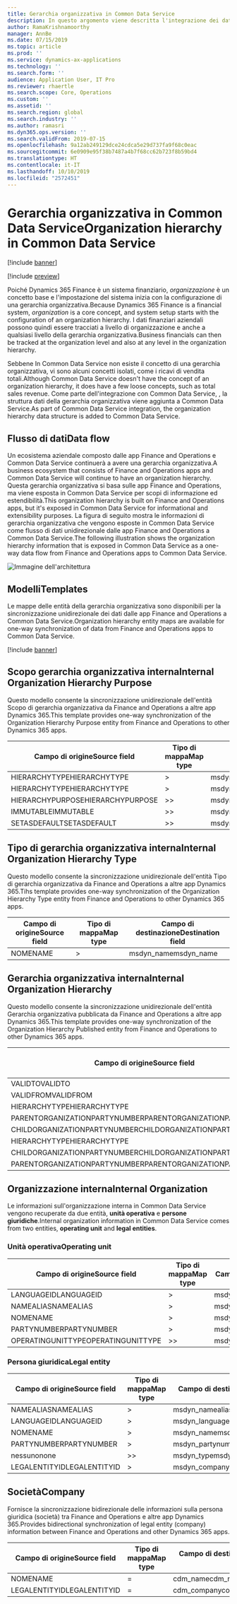```yaml
---
title: Gerarchia organizzativa in Common Data Service
description: In questo argomento viene descritta l'integrazione dei dati organizzativi tra le app Finance and Operations e Common Data Service.
author: RamaKrishnamoorthy
manager: AnnBe
ms.date: 07/15/2019
ms.topic: article
ms.prod: ''
ms.service: dynamics-ax-applications
ms.technology: ''
ms.search.form: ''
audience: Application User, IT Pro
ms.reviewer: rhaertle
ms.search.scope: Core, Operations
ms.custom: ''
ms.assetid: ''
ms.search.region: global
ms.search.industry: ''
ms.author: ramasri
ms.dyn365.ops.version: ''
ms.search.validFrom: 2019-07-15
ms.openlocfilehash: 9a12ab249129dce24cdca5e29d737fa9f68c0eac
ms.sourcegitcommit: 6e0909e95f38b7487a4b7f68cc62b723f8b59bd4
ms.translationtype: HT
ms.contentlocale: it-IT
ms.lasthandoff: 10/10/2019
ms.locfileid: "2572451"
---
```

# <a name="organization-hierarchy-in-common-data-service"></a><span data-ttu-id="32391-103">Gerarchia organizzativa in Common Data Service</span><span class="sxs-lookup"><span data-stu-id="32391-103">Organization hierarchy in Common Data Service</span></span>

[!include [banner](../includes/banner.md)]

[!include [preview](../includes/preview-banner.md)]

<span data-ttu-id="32391-104">Poiché Dynamics 365 Finance è un sistema finanziario, *organizzazione* è un concetto base e l'impostazione del sistema inizia con la configurazione di una gerarchia organizzativa.</span><span class="sxs-lookup"><span data-stu-id="32391-104">Because Dynamics 365 Finance is a financial system, *organization* is a core concept, and system setup starts with the configuration of an organization hierarchy.</span></span> <span data-ttu-id="32391-105">I dati finanziari aziendali possono quindi essere tracciati a livello di organizzazione e anche a qualsiasi livello della gerarchia organizzativa.</span><span class="sxs-lookup"><span data-stu-id="32391-105">Business financials can then be tracked at the organization level and also at any level in the organization hierarchy.</span></span>

<span data-ttu-id="32391-106">Sebbene In Common Data Service non esiste il concetto di una gerarchia organizzativa, vi sono alcuni concetti isolati, come i ricavi di vendita totali.</span><span class="sxs-lookup"><span data-stu-id="32391-106">Although Common Data Service doesn't have the concept of an organization hierarchy, it does have a few loose concepts, such as total sales revenue.</span></span> <span data-ttu-id="32391-107">Come parte dell'integrazione con Common Data Service, , la struttura dati della gerarchia organizzativa viene aggiunta a Common Data Service.</span><span class="sxs-lookup"><span data-stu-id="32391-107">As part of Common Data Service integration, the organization hierarchy data structure is added to Common Data Service.</span></span>

## <a name="data-flow"></a><span data-ttu-id="32391-108">Flusso di dati</span><span class="sxs-lookup"><span data-stu-id="32391-108">Data flow</span></span>

<span data-ttu-id="32391-109">Un ecosistema aziendale composto dalle app Finance and Operations e Common Data Service continuerà a avere una gerarchia organizzativa.</span><span class="sxs-lookup"><span data-stu-id="32391-109">A business ecosystem that consists of Finance and Operations apps and Common Data Service will continue to have an organization hierarchy.</span></span> <span data-ttu-id="32391-110">Questa gerarchia organizzativa si basa sulle app Finance and Operations, ma viene esposta in Common Data Service per scopi di informazione ed estendibilità.</span><span class="sxs-lookup"><span data-stu-id="32391-110">This organization hierarchy is built on Finance and Operations apps, but it's exposed in Common Data Service for informational and extensibility purposes.</span></span> <span data-ttu-id="32391-111">La figura di seguito mostra le informazioni di gerarchia organizzativa che vengono esposte in Common Data Service come flusso di dati unidirezionale dalle app Finance and Operations a Common Data Service.</span><span class="sxs-lookup"><span data-stu-id="32391-111">The following illustration shows the organization hierarchy information that is exposed in Common Data Service as a one-way data flow from Finance and Operations apps to Common Data Service.</span></span>

![Immagine dell'architettura](media/dual-write-data-flow.png)

## <a name="templates"></a><span data-ttu-id="32391-113">Modelli</span><span class="sxs-lookup"><span data-stu-id="32391-113">Templates</span></span>

<span data-ttu-id="32391-114">Le mappe delle entità della gerarchia organizzativa sono disponibili per la sincronizzazione unidirezionale dei dati dalle app Finance and Operations a Common Data Service.</span><span class="sxs-lookup"><span data-stu-id="32391-114">Organization hierarchy entity maps are available for one-way synchronization of data from Finance and Operations apps to Common Data Service.</span></span>

[!include [banner](../includes/dual-write-symbols.md)]

## <a name="internal-organization-hierarchy-purpose"></a><span data-ttu-id="32391-115">Scopo gerarchia organizzativa interna</span><span class="sxs-lookup"><span data-stu-id="32391-115">Internal Organization Hierarchy Purpose</span></span>

<span data-ttu-id="32391-116">Questo modello consente la sincronizzazione unidirezionale dell'entità Scopo di gerarchia organizzativa da Finance and Operations a altre app Dynamics 365.</span><span class="sxs-lookup"><span data-stu-id="32391-116">This template provides one-way synchronization of the Organization Hierarchy Purpose entity from Finance and Operations to other Dynamics 365 apps.</span></span>

<!-- ![architecture image](media/dual-write-purpose.png) -->

<span data-ttu-id="32391-117">Campo di origine</span><span class="sxs-lookup"><span data-stu-id="32391-117">Source field</span></span> | <span data-ttu-id="32391-118">Tipo di mappa</span><span class="sxs-lookup"><span data-stu-id="32391-118">Map type</span></span> | <span data-ttu-id="32391-119">Campo di destinazione</span><span class="sxs-lookup"><span data-stu-id="32391-119">Destination field</span></span>
---|---|---
<span data-ttu-id="32391-120">HIERARCHYTYPE</span><span class="sxs-lookup"><span data-stu-id="32391-120">HIERARCHYTYPE</span></span> | \> | <span data-ttu-id="32391-121">msdyn\_hierarchypurposetypename</span><span class="sxs-lookup"><span data-stu-id="32391-121">msdyn\_hierarchypurposetypename</span></span>
<span data-ttu-id="32391-122">HIERARCHYTYPE</span><span class="sxs-lookup"><span data-stu-id="32391-122">HIERARCHYTYPE</span></span> | \> | <span data-ttu-id="32391-123">msdyn\_hierarchytype.msdyn\_name</span><span class="sxs-lookup"><span data-stu-id="32391-123">msdyn\_hierarchytype.msdyn\_name</span></span>
<span data-ttu-id="32391-124">HIERARCHYPURPOSE</span><span class="sxs-lookup"><span data-stu-id="32391-124">HIERARCHYPURPOSE</span></span> | \>\> | <span data-ttu-id="32391-125">msdyn\_hierarchypurpose</span><span class="sxs-lookup"><span data-stu-id="32391-125">msdyn\_hierarchypurpose</span></span>
<span data-ttu-id="32391-126">IMMUTABLE</span><span class="sxs-lookup"><span data-stu-id="32391-126">IMMUTABLE</span></span> | \>\> | <span data-ttu-id="32391-127">msdyn\_immutable</span><span class="sxs-lookup"><span data-stu-id="32391-127">msdyn\_immutable</span></span>
<span data-ttu-id="32391-128">SETASDEFAULT</span><span class="sxs-lookup"><span data-stu-id="32391-128">SETASDEFAULT</span></span> | \>\> | <span data-ttu-id="32391-129">msdyn\_setasdefault</span><span class="sxs-lookup"><span data-stu-id="32391-129">msdyn\_setasdefault</span></span>

## <a name="internal-organization-hierarchy-type"></a><span data-ttu-id="32391-130">Tipo di gerarchia organizzativa interna</span><span class="sxs-lookup"><span data-stu-id="32391-130">Internal Organization Hierarchy Type</span></span>

<span data-ttu-id="32391-131">Questo modello consente la sincronizzazione unidirezionale dell'entità Tipo di gerarchia organizzativa da Finance and Operations a altre app Dynamics 365.</span><span class="sxs-lookup"><span data-stu-id="32391-131">Tihs template provides one-way synchronization of the Organization Hierarchy Type entity from Finance and Operations to other Dynamics 365 apps.</span></span>

<!-- ![architecture image](media/dual-write-type.png) -->

<span data-ttu-id="32391-132">Campo di origine</span><span class="sxs-lookup"><span data-stu-id="32391-132">Source field</span></span> | <span data-ttu-id="32391-133">Tipo di mappa</span><span class="sxs-lookup"><span data-stu-id="32391-133">Map type</span></span> | <span data-ttu-id="32391-134">Campo di destinazione</span><span class="sxs-lookup"><span data-stu-id="32391-134">Destination field</span></span>
---|---|---
<span data-ttu-id="32391-135">NOME</span><span class="sxs-lookup"><span data-stu-id="32391-135">NAME</span></span> | \> | <span data-ttu-id="32391-136">msdyn\_name</span><span class="sxs-lookup"><span data-stu-id="32391-136">msdyn\_name</span></span>

## <a name="internal-organization-hierarchy"></a><span data-ttu-id="32391-137">Gerarchia organizzativa interna</span><span class="sxs-lookup"><span data-stu-id="32391-137">Internal Organization Hierarchy</span></span>

<span data-ttu-id="32391-138">Questo modello consente la sincronizzazione unidirezionale dell'entità Gerarchia organizzativa pubblicata da Finance and Operations a altre app Dynamics 365.</span><span class="sxs-lookup"><span data-stu-id="32391-138">This template provides one-way synchronization of the Organization Hierarchy Published entity from Finance and Operations to other Dynamics 365 apps.</span></span>

<!-- ![architecture image](media/dual-write-organization.png) -->

<span data-ttu-id="32391-139">Campo di origine</span><span class="sxs-lookup"><span data-stu-id="32391-139">Source field</span></span> | <span data-ttu-id="32391-140">Tipo di mappa</span><span class="sxs-lookup"><span data-stu-id="32391-140">Map type</span></span> | <span data-ttu-id="32391-141">Campo di destinazione</span><span class="sxs-lookup"><span data-stu-id="32391-141">Destination field</span></span>
---|---|---
<span data-ttu-id="32391-142">VALIDTO</span><span class="sxs-lookup"><span data-stu-id="32391-142">VALIDTO</span></span> | \> | <span data-ttu-id="32391-143">msdyn\_validto</span><span class="sxs-lookup"><span data-stu-id="32391-143">msdyn\_validto</span></span>
<span data-ttu-id="32391-144">VALIDFROM</span><span class="sxs-lookup"><span data-stu-id="32391-144">VALIDFROM</span></span> | \> | <span data-ttu-id="32391-145">msdyn\_validfrom</span><span class="sxs-lookup"><span data-stu-id="32391-145">msdyn\_validfrom</span></span>
<span data-ttu-id="32391-146">HIERARCHYTYPE</span><span class="sxs-lookup"><span data-stu-id="32391-146">HIERARCHYTYPE</span></span> | \> | <span data-ttu-id="32391-147">msdyn\_hierarchytypename</span><span class="sxs-lookup"><span data-stu-id="32391-147">msdyn\_hierarchytypename</span></span>
<span data-ttu-id="32391-148">PARENTORGANIZATIONPARTYNUMBER</span><span class="sxs-lookup"><span data-stu-id="32391-148">PARENTORGANIZATIONPARTYNUMBER</span></span> | \> | <span data-ttu-id="32391-149">msdyn\_parentpartyid</span><span class="sxs-lookup"><span data-stu-id="32391-149">msdyn\_parentpartyid</span></span>
<span data-ttu-id="32391-150">CHILDORGANIZATIONPARTYNUMBER</span><span class="sxs-lookup"><span data-stu-id="32391-150">CHILDORGANIZATIONPARTYNUMBER</span></span> | \> | <span data-ttu-id="32391-151">msdyn\_childpartyid</span><span class="sxs-lookup"><span data-stu-id="32391-151">msdyn\_childpartyid</span></span>
<span data-ttu-id="32391-152">HIERARCHYTYPE</span><span class="sxs-lookup"><span data-stu-id="32391-152">HIERARCHYTYPE</span></span> | \> | <span data-ttu-id="32391-153">msdyn\_hierarchytypeid.msdyn\_name</span><span class="sxs-lookup"><span data-stu-id="32391-153">msdyn\_hierarchytypeid.msdyn\_name</span></span>
<span data-ttu-id="32391-154">CHILDORGANIZATIONPARTYNUMBER</span><span class="sxs-lookup"><span data-stu-id="32391-154">CHILDORGANIZATIONPARTYNUMBER</span></span> | \> | <span data-ttu-id="32391-155">msdyn\_childid.msdyn\_partynumber</span><span class="sxs-lookup"><span data-stu-id="32391-155">msdyn\_childid.msdyn\_partynumber</span></span>
<span data-ttu-id="32391-156">PARENTORGANIZATIONPARTYNUMBER</span><span class="sxs-lookup"><span data-stu-id="32391-156">PARENTORGANIZATIONPARTYNUMBER</span></span> | \> | <span data-ttu-id="32391-157">msdyn\_parentid.msdyn\_partynumber</span><span class="sxs-lookup"><span data-stu-id="32391-157">msdyn\_parentid.msdyn\_partynumber</span></span>

## <a name="internal-organization"></a><span data-ttu-id="32391-158">Organizzazione interna</span><span class="sxs-lookup"><span data-stu-id="32391-158">Internal Organization</span></span>

<span data-ttu-id="32391-159">Le informazioni sull'organizzazione interna in Common Data Service vengono recuperate da due entità, **unità operativa** e **persone giuridiche**.</span><span class="sxs-lookup"><span data-stu-id="32391-159">Internal organization information in Common Data Service comes from two entities, **operating unit** and **legal entities**.</span></span>

<!-- ![architecture image](media/dual-write-operating-unit.png) -->

<!-- ![architecture image](media/dual-write-legal-entities.png) -->

### <a name="operating-unit"></a><span data-ttu-id="32391-160">Unità operativa</span><span class="sxs-lookup"><span data-stu-id="32391-160">Operating unit</span></span>

<span data-ttu-id="32391-161">Campo di origine</span><span class="sxs-lookup"><span data-stu-id="32391-161">Source field</span></span> | <span data-ttu-id="32391-162">Tipo di mappa</span><span class="sxs-lookup"><span data-stu-id="32391-162">Map type</span></span> | <span data-ttu-id="32391-163">Campo di destinazione</span><span class="sxs-lookup"><span data-stu-id="32391-163">Destination field</span></span>
---|---|---
<span data-ttu-id="32391-164">LANGUAGEID</span><span class="sxs-lookup"><span data-stu-id="32391-164">LANGUAGEID</span></span> | \> | <span data-ttu-id="32391-165">msdyn\_languageid</span><span class="sxs-lookup"><span data-stu-id="32391-165">msdyn\_languageid</span></span>
<span data-ttu-id="32391-166">NAMEALIAS</span><span class="sxs-lookup"><span data-stu-id="32391-166">NAMEALIAS</span></span> | \> | <span data-ttu-id="32391-167">msdyn\_namealias</span><span class="sxs-lookup"><span data-stu-id="32391-167">msdyn\_namealias</span></span>
<span data-ttu-id="32391-168">NOME</span><span class="sxs-lookup"><span data-stu-id="32391-168">NAME</span></span> | \> | <span data-ttu-id="32391-169">msdyn\_name</span><span class="sxs-lookup"><span data-stu-id="32391-169">msdyn\_name</span></span>
<span data-ttu-id="32391-170">PARTYNUMBER</span><span class="sxs-lookup"><span data-stu-id="32391-170">PARTYNUMBER</span></span> | \> | <span data-ttu-id="32391-171">msdyn\_partynumber</span><span class="sxs-lookup"><span data-stu-id="32391-171">msdyn\_partynumber</span></span>
<span data-ttu-id="32391-172">OPERATINGUNITTYPE</span><span class="sxs-lookup"><span data-stu-id="32391-172">OPERATINGUNITTYPE</span></span> | \>\> | <span data-ttu-id="32391-173">msdyn\_type</span><span class="sxs-lookup"><span data-stu-id="32391-173">msdyn\_type</span></span>

### <a name="legal-entity"></a><span data-ttu-id="32391-174">Persona giuridica</span><span class="sxs-lookup"><span data-stu-id="32391-174">Legal entity</span></span>

<span data-ttu-id="32391-175">Campo di origine</span><span class="sxs-lookup"><span data-stu-id="32391-175">Source field</span></span> | <span data-ttu-id="32391-176">Tipo di mappa</span><span class="sxs-lookup"><span data-stu-id="32391-176">Map type</span></span> | <span data-ttu-id="32391-177">Campo di destinazione</span><span class="sxs-lookup"><span data-stu-id="32391-177">Destination field</span></span>
---|---|---
<span data-ttu-id="32391-178">NAMEALIAS</span><span class="sxs-lookup"><span data-stu-id="32391-178">NAMEALIAS</span></span> | \> | <span data-ttu-id="32391-179">msdyn\_namealias</span><span class="sxs-lookup"><span data-stu-id="32391-179">msdyn\_namealias</span></span>
<span data-ttu-id="32391-180">LANGUAGEID</span><span class="sxs-lookup"><span data-stu-id="32391-180">LANGUAGEID</span></span> | \> | <span data-ttu-id="32391-181">msdyn\_languageid</span><span class="sxs-lookup"><span data-stu-id="32391-181">msdyn\_languageid</span></span>
<span data-ttu-id="32391-182">NOME</span><span class="sxs-lookup"><span data-stu-id="32391-182">NAME</span></span> | \> | <span data-ttu-id="32391-183">msdyn\_name</span><span class="sxs-lookup"><span data-stu-id="32391-183">msdyn\_name</span></span>
<span data-ttu-id="32391-184">PARTYNUMBER</span><span class="sxs-lookup"><span data-stu-id="32391-184">PARTYNUMBER</span></span> | \> | <span data-ttu-id="32391-185">msdyn\_partynumber</span><span class="sxs-lookup"><span data-stu-id="32391-185">msdyn\_partynumber</span></span>
<span data-ttu-id="32391-186">nessuno</span><span class="sxs-lookup"><span data-stu-id="32391-186">none</span></span> | \>\> | <span data-ttu-id="32391-187">msdyn\_type</span><span class="sxs-lookup"><span data-stu-id="32391-187">msdyn\_type</span></span>
<span data-ttu-id="32391-188">LEGALENTITYID</span><span class="sxs-lookup"><span data-stu-id="32391-188">LEGALENTITYID</span></span> | \> | <span data-ttu-id="32391-189">msdyn\_companycode</span><span class="sxs-lookup"><span data-stu-id="32391-189">msdyn\_companycode</span></span>

## <a name="company"></a><span data-ttu-id="32391-190">Società</span><span class="sxs-lookup"><span data-stu-id="32391-190">Company</span></span>

<span data-ttu-id="32391-191">Fornisce la sincronizzazione bidirezionale delle informazioni sulla persona giuridica (società) tra Finance and Operations e altre app Dynamics 365.</span><span class="sxs-lookup"><span data-stu-id="32391-191">Provides bidirectional synchronization of legal entity (company) information between Finance and Operations and other Dynamics 365 apps.</span></span>

<!-- ![architecture image](media/dual-write-company.png) -->

<span data-ttu-id="32391-192">Campo di origine</span><span class="sxs-lookup"><span data-stu-id="32391-192">Source field</span></span> | <span data-ttu-id="32391-193">Tipo di mappa</span><span class="sxs-lookup"><span data-stu-id="32391-193">Map type</span></span> | <span data-ttu-id="32391-194">Campo di destinazione</span><span class="sxs-lookup"><span data-stu-id="32391-194">Destination field</span></span>
---|---|---
<span data-ttu-id="32391-195">NOME</span><span class="sxs-lookup"><span data-stu-id="32391-195">NAME</span></span> | = | <span data-ttu-id="32391-196">cdm\_name</span><span class="sxs-lookup"><span data-stu-id="32391-196">cdm\_name</span></span>
<span data-ttu-id="32391-197">LEGALENTITYID</span><span class="sxs-lookup"><span data-stu-id="32391-197">LEGALENTITYID</span></span> | = | <span data-ttu-id="32391-198">cdm\_companycode</span><span class="sxs-lookup"><span data-stu-id="32391-198">cdm\_companycode</span></span>
